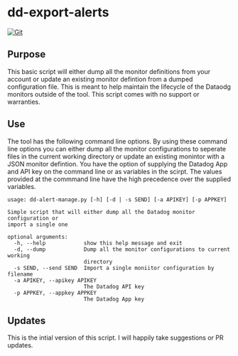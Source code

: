 # dd-export-alerts

[![Git](https://app.soluble.cloud/api/v1/public/badges/aaf31af8-6e28-44a8-a37c-ce09e4a49194.svg?orgId=762678537011)](https://app.soluble.cloud/repos/details/github.com/ryhennessy/dd-export-alerts?orgId=762678537011)  
## Purpose
This basic script will either dump all the monitor definitions from your account or update an existing monitor defintion from a dumped configuration file.   This is meant to help maintain the lifecycle of the Dataodg monitors outside of the tool.    This script comes with no support or warranties.   

## Use
The tool has the following command line options.   By using these command line options you can either dump all the monitor configurations to seperate files in the current working directory or update an existing monintor with a JSON monitor defintion.    You have the option of supplying the Datadog App and API key on the command line or as variables in the scirpt.    The values provided at the commmand line have the high precedence over the supplied variables. 

```
usage: dd-alert-manage.py [-h] [-d | -s SEND] [-a APIKEY] [-p APPKEY]

Simple script that will either dump all the Datadog monitor configuration or
import a single one

optional arguments:
  -h, --help            show this help message and exit
  -d, --dump            Dump all the monitor configurations to current working
                        directory
  -s SEND, --send SEND  Import a single moniitor configuration by filename
  -a APIKEY, --apikey APIKEY
                        The Datadog API key
  -p APPKEY, --appkey APPKEY
                        The Datadog App key
```   

## Updates
This is the intial version of this script.   I will happily take suggestions or PR updates.   


